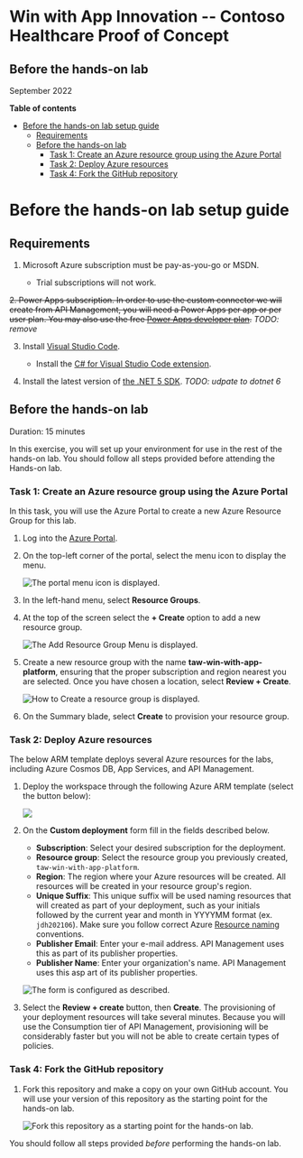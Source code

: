 <h1>Win with App Innovation -- Contoso Healthcare Proof of Concept</h1>

<h2>Before the hands-on lab</h2>

September 2022

**Table of contents**

- [Before the hands-on lab setup guide](#before-the-hands-on-lab-setup-guide)
  - [Requirements](#requirements)
  - [Before the hands-on lab](#before-the-hands-on-lab)
    - [Task 1: Create an Azure resource group using the Azure Portal](#task-1-create-an-azure-resource-group-using-the-azure-portal)
    - [Task 2: Deploy Azure resources](#task-2-deploy-azure-resources)
    - [Task 4: Fork the GitHub repository](#task-4-fork-the-github-repository)

# Before the hands-on lab setup guide

## Requirements

1. Microsoft Azure subscription must be pay-as-you-go or MSDN.

    - Trial subscriptions will not work.

~~2. Power Apps subscription.  In order to use the custom connector we will create from API Management, you will need a Power Apps per app or per user plan.  You may also use the free [Power Apps developer plan](https://powerapps.microsoft.com/en-us/developerplan/).~~  _TODO: remove_

3. Install [Visual Studio Code](https://code.visualstudio.com/).

    - Install the [C# for Visual Studio Code extension](https://marketplace.visualstudio.com/items?itemName=ms-dotnettools.csharp).

4. Install the latest version of [the .NET 5 SDK](https://dotnet.microsoft.com/download/dotnet/5.0). _TODO: udpate to dotnet 6_

## Before the hands-on lab

Duration: 15 minutes

In this exercise, you will set up your environment for use in the rest of the hands-on lab. You should follow all steps provided before attending the Hands-on lab.

### Task 1: Create an Azure resource group using the Azure Portal

In this task, you will use the Azure Portal to create a new Azure Resource Group for this lab.

1. Log into the [Azure Portal](https://portal.azure.com).

2. On the top-left corner of the portal, select the menu icon to display the menu.

    ![The portal menu icon is displayed.](media/portal-menu-icon.png "Menu icon")

3. In the left-hand menu, select **Resource Groups**.

4. At the top of the screen select the **+ Create** option to add a new resource group.

   ![The Add Resource Group Menu is displayed.](media/add-resource-group-menu.png 'Resource Group Menu')

5. Create a new resource group with the name **taw-win-with-app-platform**, ensuring that the proper subscription and region nearest you are selected. Once you have chosen a location, select **Review + Create**.

   ![How to Create a resource group is displayed.](media/create-resource-group.png 'Resource Group')

6. On the Summary blade, select **Create** to provision your resource group.

### Task 2: Deploy Azure resources

The below ARM template deploys several Azure resources for the labs, including Azure Cosmos DB, App Services, and API Management.

1. Deploy the workspace through the following Azure ARM template (select the button below):

    <a href="https://portal.azure.com/#create/Microsoft.Template/uri/https%3A%2F%2Fraw.githubusercontent.com%2Fmicrosoft%2Fwinwithappplatpoc%2Fmain%2Fsetup%2Ftemplate.json" target="_blank"><img src="https://aka.ms/deploytoazurebutton" /></a>

2. On the **Custom deployment** form fill in the fields described below.

   - **Subscription**: Select your desired subscription for the deployment.
   - **Resource group**: Select the resource group you previously created, `taw-win-with-app-platform`.
   - **Region**: The region where your Azure resources will be created.  All resources will be created in your resource group's region.
   - **Unique Suffix**: This unique suffix will be used naming resources that will created as part of your deployment, such as your initials followed by the current year and month in YYYYMM format (ex. `jdh202106`). Make sure you follow correct Azure [Resource naming](https://docs.microsoft.com/en-us/azure/cloud-adoption-framework/ready/azure-best-practices/naming-and-tagging#resource-naming) conventions.
   - **Publisher Email**:  Enter your e-mail address.  API Management uses this as part of its publisher properties.
   - **Publisher Name**:  Enter your organization's name.  API Management uses this asp art of its publisher properties.

   ![The form is configured as described.](media/configure-arm-template.png "Deploy Azure resources")

3. Select the **Review + create** button, then **Create**. The provisioning of your deployment resources will take several minutes.  Because you will use the Consumption tier of API Management, provisioning will be considerably faster but you will not be able to create certain types of policies.

### Task 4: Fork the GitHub repository

1. Fork this repository and make a copy on your own GitHub account.  You will use your version of this repository as the starting point for the hands-on lab.

    ![Fork this repository as a starting point for the hands-on lab.](media/github-fork-repo.png 'Fork the repository')

You should follow all steps provided *before* performing the hands-on lab.
